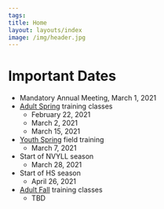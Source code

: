 ```yaml
---
tags:  
title: Home
layout: layouts/index
image: /img/header.jpg
---
```


# Important Dates
- Mandatory Annual Meeting, March 1, 2021
- [Adult Spring](/training) training classes
    - February 22, 2021
    - March 2, 2021
    - March 15, 2021
- [Youth Spring](/youth) field training
    - March 7, 2021
- Start of NVYLL season
    - March 28, 2021
- Start of HS season 
    - April 26, 2021
- [Adult Fall](/training) training classes
    - TBD


